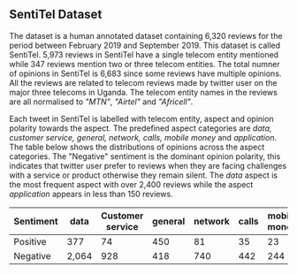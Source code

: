 ## SentiTel Dataset


The dataset is a human annotated dataset containing 6,320 reviews for the period between February 2019 and September 2019. This dataset is called SentiTel. 5,973 reviews in SentiTel have a single telecom entity mentioned while 347 reviews mention two or three telecom entities.  The total numner of opinions in SentiTel is 6,683 since some reviews have multiple opinions. All the reviews are related to telecom reviews made by twitter user on the major three telecoms in Uganda. The telecom entity names in the reviews are all normalised to *"MTN"*, *"Airtel"* and *"Africell"*.

Each tweet in SentiTel is labelled with telecom entity, aspect and opinion polarity towards the aspect. The predefined aspect categories are *data, customer service, general, network, calls, mobile money* and *application*. The table below shows the distributions of opinions across the aspect categories. The "Negative" sentiment is the dominant opinion polarity, this indicates that twitter user prefer to reviews when they are facing challenges with a service or product otherwise they remain silent. The *data* aspect is the most frequent aspect with over 2,400 reviews while the aspect *application* appears in less than 150 reviews.



Sentiment | data|Customer service|general|network|calls|mobile money| application|
----------| ----|----------------|-------|-------|-----|------------|------------|
Positive | 377 | 74 | 450 |  81 | 35 | 23 | 8 |
Negative | 2,064 |  928 | 418 | 740 | 442 | 244 | 139|


